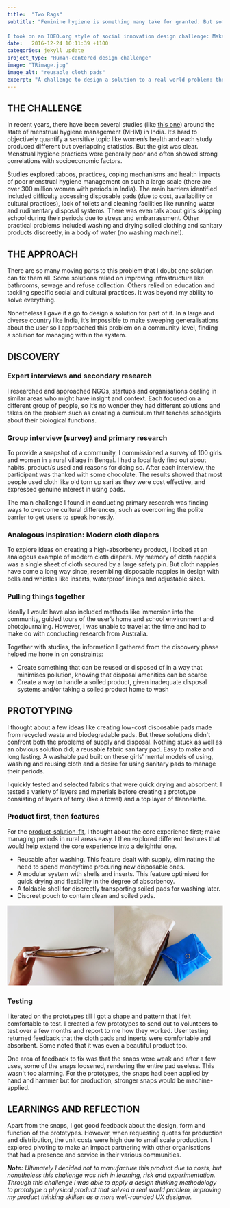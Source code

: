 ```yaml
---
title:  "Two Rags"
subtitle: "Feminine hygiene is something many take for granted. But sometimes, getting a period can be stressful if you live in a place with few amenities and supplies. 

I took on an IDEO.org style of social innovation design challenge: Make it easier for girls and women in rural areas to manage their periods."
date:   2016-12-24 10:11:39 +1100
categories: jekyll update
project_type: "Human-centered design challenge"
image: "TRimage.jpg"
image_alt: "reusable cloth pads"
excerpt: "A challenge to design a solution to a real world problem: the difficulty many girls face in managing periods in the developing world."
---
```


## THE CHALLENGE
In recent years, there have been several studies (like [this one](https://www.unicef.org/wash/schools/files/4_UNICEF_Rajashi_PPT_(Final).pdf)) around the state of menstrual hygiene management (MHM) in India. It’s hard to objectively quantify a sensitive topic like women’s health and each study produced different but overlapping statistics. But the gist was clear. Menstrual hygiene practices were generally poor and often showed strong correlations with socioeconomic factors. 

Studies explored taboos, practices, coping mechanisms and health impacts of poor menstrual hygiene management on such a large scale (there are over 300 million women with periods in India). The main barriers identified included difficulty accessing disposable pads (due to cost, availability or cultural practices), lack of toilets and cleaning facilities like running water and rudimentary disposal systems. There was even talk about girls skipping school during their periods due to stress and embarrassment. Other practical problems included washing and drying soiled clothing and sanitary products discreetly, in a body of water (no washing machine!).

## THE APPROACH
There are so many moving parts to this problem that I doubt one solution can fix them all. Some solutions relied on improving infrastructure like bathrooms, sewage and refuse collection. Others relied on education and tackling specific social and cultural practices. It was beyond my ability to solve everything.

Nonetheless I gave it a go to design a solution for part of it. In a large and diverse country like India, it’s impossible to make sweeping generalisations about the user so I approached this problem on a community-level, finding a solution for managing within the system. 

## DISCOVERY

### Expert interviews and secondary research
I researched and approached NGOs, startups and organisations dealing in similar areas who might have insight and context. Each focused on a different group of people, so it’s no wonder they had different solutions and takes on the problem such as creating a curriculum that teaches schoolgirls about their biological functions.

### Group interview (survey) and primary research
To provide a snapshot of a community, I commissioned a survey of 100 girls and women in a rural village in Bengal. I had a local lady find out about habits, product/s used and reasons for doing so. After each interview, the participant was thanked with some chocolate. The results showed that most people used cloth like old torn up sari as they were cost effective, and expressed genuine interest in using pads. 

The main challenge I found in conducting primary research was finding ways to overcome cultural differences, such as overcoming the polite barrier to get users to speak honestly. 

### Analogous inspiration: Modern cloth diapers
To explore ideas on creating a high-absorbency product, I looked at an analogous example of modern cloth diapers. My memory of cloth nappies was a single sheet of cloth secured by a large safety pin. But cloth nappies have come a long way since, resembling disposable nappies in design with bells and whistles like inserts, waterproof linings and adjustable sizes.  

### Pulling things together
Ideally I would have also included methods like immersion into the community, guided tours of the user’s home and school environment and photojournaling. However, I was unable to travel at the time and had to make do with conducting research from Australia. 

Together with studies, the information I gathered from the discovery phase helped me hone in on constraints:

* Create something that can be reused or disposed of in a way that minimises pollution, knowing that disposal amenities can be scarce
* Create a way to handle a soiled product, given inadequate disposal systems and/or taking a soiled product home to wash


## PROTOTYPING
I thought about a few ideas like creating low-cost disposable pads made from recycled waste and biodegradable pads. But these solutions didn't confront both the problems of supply and disposal. Nothing stuck as well as an obvious solution did; a reusable fabric sanitary pad. Easy to make and long lasting. A washable pad built on these girls’ mental models of using, washing and reusing cloth and a desire for using sanitary pads to manage their periods.

I quickly tested and selected fabrics that were quick drying and absorbent. I tested a variety of layers and materials before creating a prototype consisting of layers of terry (like a towel) and a top layer of flannelette.

### Product first, then features
For the [product-solution-fit](https://medium.com/@jaf_designer/why-product-thinking-is-the-next-big-thing-in-ux-design-ee7de959f3fe#.kxuagv8i6), I thought about the core experience first; make managing periods in rural areas easy. I then explored different features that would help extend the core experience into a delightful one.

* Reusable after washing. This feature dealt with supply, eliminating the need to spend money/time procuring new disposable ones.
* A modular system with shells and inserts. This feature optimised for quick drying and flexibility in the degree of absorbency.
* A foldable shell for discreetly transporting soiled pads for washing later.
* Discreet pouch to contain clean and soiled pads.

![Reusable pad prototypes](/assets/TRprototype.jpg "Prototypes ready for testing")

### Testing
I iterated on the prototypes till I got a shape and pattern that I felt comfortable to test. I created a few prototypes to send out to volunteers to test over a few months and report to me how they worked. User testing returned feedback that the cloth pads and inserts were comfortable and absorbent. Some noted that it was even a beautiful product too. 

One area of feedback to fix was that the snaps were weak and after a few uses, some of the snaps loosened, rendering the entire pad useless. This wasn't too alarming. For the prototypes, the snaps had been applied by hand and hammer but for production, stronger snaps would be machine-applied.

## LEARNINGS AND REFLECTION

Apart from the snaps, I got good feedback about the design, form and function of the prototypes. However, when requesting quotes for production and distribution, the unit costs were high due to small scale production. I explored pivoting to make an impact partnering with other organisations that had a presence and service in their various communities.

_**Note:** Ultimately I decided not to manufacture this product due to costs, but nonetheless this challenge was rich in learning, risk and experimentation. Through this challenge I was able to apply a design thinking methodology to prototype a physical product that solved a real world problem, improving my product thinking skillset as a more well-rounded UX designer._